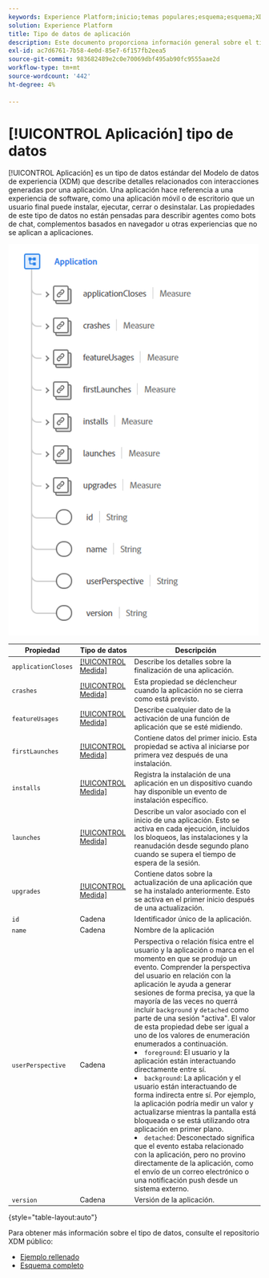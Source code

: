 ```yaml
---
keywords: Experience Platform;inicio;temas populares;esquema;esquema;XDM;campos;esquemas;esquemas;aplicación;tipo de datos;tipo de datos;tipo de datos;
solution: Experience Platform
title: Tipo de datos de aplicación
description: Este documento proporciona información general sobre el tipo de datos del Modelo de datos de experiencia de la aplicación (XDM).
exl-id: ac7d6761-7b58-4e0d-85e7-6f157fb2eea5
source-git-commit: 983682489e2c0e70069dbf495ab90fc9555aae2d
workflow-type: tm+mt
source-wordcount: '442'
ht-degree: 4%

---
```


# [!UICONTROL Aplicación] tipo de datos

[!UICONTROL Aplicación] es un tipo de datos estándar del Modelo de datos de experiencia (XDM) que describe detalles relacionados con interacciones generadas por una aplicación. Una aplicación hace referencia a una experiencia de software, como una aplicación móvil o de escritorio que un usuario final puede instalar, ejecutar, cerrar o desinstalar. Las propiedades de este tipo de datos no están pensadas para describir agentes como bots de chat, complementos basados en navegador u otras experiencias que no se aplican a aplicaciones.

<img src="../images/data-types/application.PNG" width="500" /><br />

| Propiedad | Tipo de datos | Descripción |
| --- | --- | --- |
| `applicationCloses` | [[!UICONTROL Medida]](./measure.md) | Describe los detalles sobre la finalización de una aplicación. |
| `crashes` | [[!UICONTROL Medida]](./measure.md) | Esta propiedad se déclencheur cuando la aplicación no se cierra como está previsto. |
| `featureUsages` | [[!UICONTROL Medida]](./measure.md) | Describe cualquier dato de la activación de una función de aplicación que se esté midiendo. |
| `firstLaunches` | [[!UICONTROL Medida]](./measure.md) | Contiene datos del primer inicio. Esta propiedad se activa al iniciarse por primera vez después de una instalación. |
| `installs` | [[!UICONTROL Medida]](./measure.md) | Registra la instalación de una aplicación en un dispositivo cuando hay disponible un evento de instalación específico. |
| `launches` | [[!UICONTROL Medida]](./measure.md) | Describe un valor asociado con el inicio de una aplicación. Esto se activa en cada ejecución, incluidos los bloqueos, las instalaciones y la reanudación desde segundo plano cuando se supera el tiempo de espera de la sesión. |
| `upgrades` | [[!UICONTROL Medida]](./measure.md) | Contiene datos sobre la actualización de una aplicación que se ha instalado anteriormente. Esto se activa en el primer inicio después de una actualización. |
| `id` | Cadena | Identificador único de la aplicación. |
| `name` | Cadena | Nombre de la aplicación  |
| `userPerspective` | Cadena | Perspectiva o relación física entre el usuario y la aplicación o marca en el momento en que se produjo un evento. Comprender la perspectiva del usuario en relación con la aplicación le ayuda a generar sesiones de forma precisa, ya que la mayoría de las veces no querrá incluir `background` y `detached` como parte de una sesión &quot;activa&quot;. El valor de esta propiedad debe ser igual a uno de los valores de enumeración enumerados a continuación. <li> `foreground`: El usuario y la aplicación están interactuando directamente entre sí. </li> <li> `background`: La aplicación y el usuario están interactuando de forma indirecta entre sí. Por ejemplo, la aplicación podría medir un valor y actualizarse mientras la pantalla está bloqueada o se está utilizando otra aplicación en primer plano.  </li> <li> `detached`: Desconectado significa que el evento estaba relacionado con la aplicación, pero no provino directamente de la aplicación, como el envío de un correo electrónico o una notificación push desde un sistema externo. |
| `version` | Cadena | Versión de la aplicación. |

{style=&quot;table-layout:auto&quot;}

Para obtener más información sobre el tipo de datos, consulte el repositorio XDM público:

* [Ejemplo rellenado](https://github.com/adobe/xdm/blob/master/components/datatypes/channels/application.example.1.json)
* [Esquema completo](https://github.com/adobe/xdm/blob/master/components/datatypes/channels/application.schema.json)
